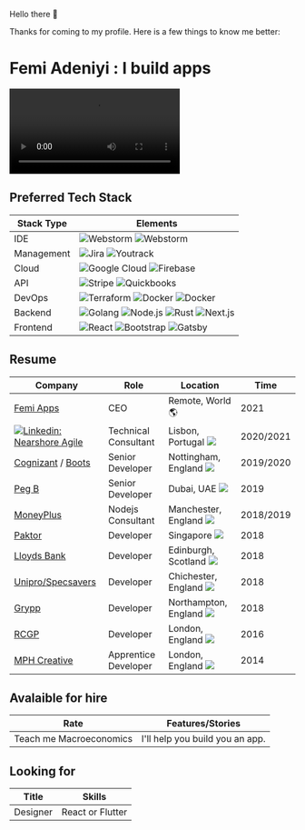 Hello there 👋

Thanks for coming to my profile.  Here is a few things to know me better:

# Femi Adeniyi : I build apps

![ddd](https://github.com/femiadeniyi/femiadeniyi/blob/master/final_edit_FemiTechnology_HD_V4.1.mp4?raw=true)

## Preferred Tech Stack

| Stack Type | Elements |
| ---------- | -------- |
| IDE |  ![Webstorm](https://img.shields.io/badge/-Webstorm-black?style=flat-square&logo=webstorm&logoColor=white) ![Webstorm](https://img.shields.io/badge/-Intelli%20J-black?style=flat-square&logo=intellij-idea&logoColor=white)  |
| Management |  ![Jira](https://img.shields.io/badge/-Jira-0052CC?style=flat-square&logo=jira-software&logoColor=white) ![Youtrack](https://img.shields.io/badge/-Youtrack-black?style=flat-square&logo=jetbrains&logoColor=white)  |
| Cloud |  ![Google Cloud](https://img.shields.io/badge/-Google%20Cloud-blue?style=flat-square&logo=google-cloud&logoColor=white)  ![Firebase](https://img.shields.io/badge/-Firebase-FFCA28?style=flat-square&logo=firebase&logoColor=black) |
| API |  ![Stripe](https://img.shields.io/badge/-Stripe-008CDD?style=flat-square&logo=stripe&logoColor=white) ![Quickbooks](https://img.shields.io/badge/-Quickbooks-2CA01C?style=flat-square&logo=quickbooks&logoColor=white)
| DevOps |  ![Terraform](https://img.shields.io/badge/-Terraform-623CE4?style=flat-square&logo=terraform&logoColor=white)  ![Docker](https://img.shields.io/badge/-Docker-2496ED?style=flat-square&logo=docker&logoColor=white) ![Docker](https://img.shields.io/badge/-SonarCloud-F3702A?style=flat-square&logo=sonarcloud&logoColor=white) |
| Backend |  ![Golang](https://img.shields.io/badge/-Golang-00ADD8?style=flat-square&logo=go&logoColor=white)  ![Node.js](https://img.shields.io/badge/-Node.js-339933?style=flat-square&logo=node.js&logoColor=white)  ![Rust](https://img.shields.io/badge/-Rust-000?style=flat-square&logo=rust&logoColor=white) ![Next.js](https://img.shields.io/badge/-Next.js-000?style=flat-square&logo=next.js&logoColor=white) |
| Frontend |  ![React](https://img.shields.io/badge/-React-61DAFB?style=flat-square&logo=react&logoColor=white) ![Bootstrap](https://img.shields.io/badge/-Bootstrap-7952B3?style=flat-square&logo=bootstrap&logoColor=white) ![Gatsby](https://img.shields.io/badge/-Gatsby-663399?style=flat-square&logo=gatsby&logoColor=white) |

## Resume

| Company | Role | Location | Time |
| --- | ------------ | ----------- | ---------- |
| [Femi Apps](http://github.com/femiadeniyi) | CEO | Remote, World 🌎 | 2021 |
| [![Linkedin: Nearshore Agile](https://img.shields.io/badge/-Nearshore%20Agile-white?style=flat-square&logo=data%3Aimage%2Fpng%3Bbase64%2CiVBORw0KGgoAAAANSUhEUgAAACAAAAAgCAYAAABzenr0AAADo0lEQVRYw62XXWgUVxTHfzO7ZqbmY2PYgiVKiC9uzJZKraXry1VWAravhborBU1Y2tJiq4GWiotSKpSSB0FrDQHf0oZioYRAU1qUCxGqD32Q0hZMAlp9SbdpoGRds%207cPsy47ufsnTQHLsvce87%2F%2FOfcc3bOMQggQgiAXcBbwGtAAfgGuALcl1IGgQPACOB4G3DBc7ypRiXvkchKKVc2lIAQoh04BZwE7Bbq%2FwAfA1eklMX%2FRUAIEQJeB84DW4O8FfA77jXNSSlVIAJeuF8EJrzfxoaGgVK%202A7wPfAucLdZfpg1zqPAV8AtP%20cAIyMjWJblp2Li5ssfwGdCiGd8CQghdgO%2FASkg1CrGuwYGOHvmLKZptlK1gY%20AX4QQdVdpes6fA64Bz7ZCq5TEvgTDw8O66jHgmhCiKpFNIYQBXAa26CKFQk8DlE6n2fvSXl3TAeDD2ggMAod0ESzL4mAy%20RTANDmdPU1nZ6cuxHtCiHLymLjlsknXOpVKEY1Gq%2FYikQgnT5zQhYgCOyoJvKpr2dvbSzqdbni2%2F8AB4vG4DowBbK8ksFnHKhQKkc1maWtra4xqGIyOjupUBUC4koCWpFMpYrGYr05%2Ffz%20JREIXUp%2FA8%2FE4R48d0wLMZDK6UdAj0NPTw6fnzlWVnp%2F09fUR27lzYwjYts3Y2BiRSEQb0DAM0keOaOuH%2FYDeP36cjo4OlpaWqs7y%20TwrKyt1%205VRsG2bQqGwfgLhcJi79%205x%2F8GDurPN7e0sLC6ysLjYFHhoaIjp6en1E7Btm0wmo333tTJ%20eVxLLww8bHSQz%20eZmJggmUzS3d1d%2FvY7pRIKcBwHlMLx9pVSOI6DUopcLsfVb6%2F6%20S1VEpgF3qnTKJWYmppiZmaGw28cboChGj4Vi0UmJycplUo0EQX8%20eTBBMaBx820V1dXmbsxR6HwsGYVqtYjb%2F0wO%20vnHGAZKCdPGLgN%2FEiTL6JSivn5eYrFIvHBQd%2F7%2FPnmTf7K5WghX%20K284DXEwohtgG%2FAk0L3rIsurq6fJGXl5dbvf0d4AUpZTnvyk2pEOJl3HzQbkwCygIgpJRVdV3%20J5RS3sLtWL7D7Wg3StZwB5rdtc6rIlARCQN4BbctH2wJ31wUcB14G7jTrC33G0zCwJvA57hdTBBZwC3tnwIPJg2IdAGfeIBtLdT%2FBc4AX0gp13SYBhlOdwCXgIPUzw2PgEncjvfvIFOyFoEKIgawB%2FgAd%20pZA74GLgLz6xnP%2FwP%20yykoEEWIqAAAAABJRU5ErkJggg%3D%3D%0A&logoColor=white&link=https://www.linkedin.com/in/nearshore-agile)](https://www.nearshoreagile.co.uk/)| Technical Consultant | Lisbon, Portugal ![](https://flagcdn.com/16x12/pt.png)  | 2020/2021 |
| [Cognizant](https://cognizant.com) / [Boots](https://boots.jobs) | Senior Developer | Nottingham, England ![](https://flagcdn.com/16x12/gb-eng.png)  | 2019/2020 |
| [Peg B](https://pegb.tech) | Senior Developer | Dubai, UAE ![](https://flagcdn.com/16x12/ae.png)  | 2019 |
| [MoneyPlus](https://moneyplusgroup.com) | Nodejs Consultant | Manchester, England ![](https://flagcdn.com/16x12/gb-eng.png)  | 2018/2019 |
| [Paktor](http://gopaktor.com) | Developer | Singapore ![](https://flagcdn.com/16x12/sg.png)  | 2018 |
| [Lloyds Bank](https://www.google.com/search?q=lloyds+bank&oq=lloyds+bank&aqs=chrome..69i57j46i199i291i433j0i433i457j69i60l2j69i65l2j69i60.2519j0j9&sourceid=chrome&ie=UTF-8) | Developer | Edinburgh, Scotland ![](https://flagcdn.com/16x12/gb-sct.png)  | 2018 |
| [Unipro/Specsavers](https://www.unipro.io/case-studies/specsavers) | Developer | Chichester, England ![](https://flagcdn.com/16x12/gb-eng.png)  | 2018 |
| [Grypp](https://www.google.com/search?q=grypp&oq=grypp&aqs=chrome..69i57j0i10i433j46i10i175i199j0i10l4j46i10i175i199l2j46i10.992j0j4&sourceid=chrome&ie=UTF-8)  | Developer | Northampton, England ![](https://flagcdn.com/16x12/gb-eng.png)  | 2018 |
| [RCGP](https://www.google.com/search?q=rcgp&oq=rcgp&aqs=chrome..69i57j0l4j0i10j0l4.2159j0j9&sourceid=chrome&ie=UTF-8) | Developer | London, England ![](https://flagcdn.com/16x12/gb-eng.png)  | 2016 |
| [MPH Creative](https://www.google.com/search?q=mph+creative&oq=mph+creative&aqs=chrome..69i57j0i22i30j69i60.4378j0j4&sourceid=chrome&ie=UTF-8) | Apprentice Developer | London,  England ![](https://flagcdn.com/16x12/gb-eng.png)  | 2014 |



## Avalaible for hire
| Rate | Features/Stories |
| --- | ------------ | 
| Teach me Macroeconomics | I'll help you build you an app. | 3 | 2020/2021 |


## Looking for 
| Title | Skills |
|--- | --- |
| Designer | React or Flutter |


